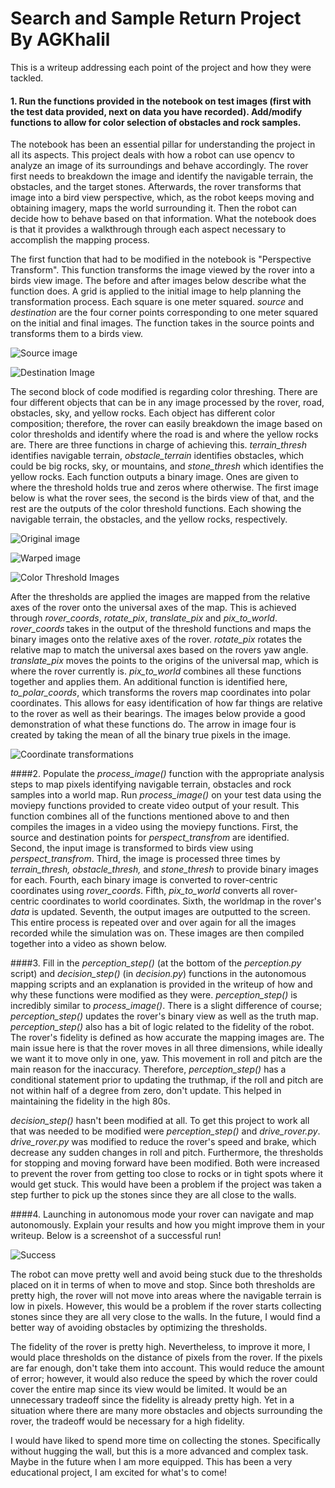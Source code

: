 [//]: # (Image References)
[image_0]: ./misc/rover_image.jpg
# Search and Sample Return Project By AGKhalil
This is a writeup addressing each point of the project and how they were tackled.

#### 1. Run the functions provided in the notebook on test images (first with the test data provided, next on data you have recorded). Add/modify functions to allow for color selection of obstacles and rock samples.
The notebook has been an essential pillar for understanding the project in all its aspects. This project deals with how a robot can use opencv to analyze an image of its surroundings and behave accordingly. The rover first needs to breakdown the image and identify the navigable terrain, the obstacles, and the target stones. Afterwards, the rover transforms that image into a bird view perspective, which, as the robot keeps moving and obtaining imagery, maps the world surrounding it. Then the robot can decide how to behave based on that information. What the notebook does is that it provides a walkthrough through each aspect necessary to accomplish the mapping process.

The first function that had to be modified in the notebook is "Perspective Transform". This function transforms the image viewed by the rover into a birds view image. The before and after images below describe what the function does. A grid is applied to the initial image to help planning the transformation process. Each square is one meter squared. *source* and *destination* are the four corner points corresponding to one meter squared on the initial and final images. The function takes in the source points and transforms them to a birds view.

![Source image](https://github.com/AGKhalil/RoboND-Rover-Project/blob/master/Writeup_images/Screen_Shot_2017-06-02_at_11.10.54_PM.png)

![Destination Image](https://github.com/AGKhalil/RoboND-Rover-Project/blob/master/Writeup_images/Screen%20Shot%202017-06-02%20at%2011.10.59%20PM.png)


The second block of code modified is regarding color threshing. There are four different objects that can be in any image processed by the rover, road, obstacles, sky, and yellow rocks. Each object has different color composition; therefore, the rover can easily breakdown the image based on color thresholds and identify where the road is and where the yellow rocks are. There are three functions in charge of achieving this. *terrain_thresh* identifies navigable terrain, *obstacle_terrain* identifies obstacles, which could be big rocks, sky, or mountains, and *stone_thresh* which identifies the yellow rocks. Each function outputs a binary image. Ones are given to where the threshold holds true and zeros where otherwise. The first image below is what the rover sees, the second is the birds view of that, and the rest are the outputs of the color threshold functions. Each showing the navigable terrain, the obstacles, and the yellow rocks, respectively.

![Original image](https://github.com/AGKhalil/RoboND-Rover-Project/blob/master/Writeup_images/Screen%20Shot%202017-06-02%20at%2011.22.17%20PM.png)

![Warped image](https://github.com/AGKhalil/RoboND-Rover-Project/blob/master/Writeup_images/Screen%20Shot%202017-06-02%20at%2011.22.20%20PM.png)

![Color Threshold Images](https://github.com/AGKhalil/RoboND-Rover-Project/blob/master/Writeup_images/Screen%20Shot%202017-06-02%20at%2011.21.56%20PM.png)

After the thresholds are applied the images are mapped from the relative axes of the rover onto the universal axes of the map. This is achieved through *rover_coords*, *rotate_pix*, *translate_pix* and *pix_to_world*. *rover_coords* takes in the output of the threshold functions and maps the binary images onto the relative axes of the rover. *rotate_pix* rotates the relative map to match the universal axes based on the rovers yaw angle. *translate_pix* moves the points to the origins of the universal map, which is where the rover currently is. *pix_to_world* combines all these functions together and applies them. An additional function is identified here, *to_polar_coords*, which transforms the rovers map coordinates into polar coordinates. This allows for easy identification of how far things are relative to the rover as well as their bearings. The images below provide a good demonstration of what these functions do. The arrow in image four is created by taking the mean of all the binary true pixels in the image.

![Coordinate transformations](https://github.com/AGKhalil/RoboND-Rover-Project/blob/master/Writeup_images/Screen%20Shot%202017-06-02%20at%2011.31.38%20PM.png)

####2. Populate the *process_image()* function with the appropriate analysis steps to map pixels identifying navigable terrain, obstacles and rock samples into a world map. Run *process_image()* on your test data using the moviepy functions provided to create video output of your result.
This function combines all of the functions mentioned above to and then compiles the images in a video using the moviepy functions. First, the source and destination points for *perspect_transfrom* are identified. Second, the input image is transformed to birds view using *perspect_transfrom*. Third, the image is processed three times by *terrain_thresh, obstacle_thresh,* and *stone_thresh* to provide binary images for each. Fourth, each binary image is converted to rover-centric coordinates using *rover_coords*. Fifth, *pix_to_world* converts all rover-centric coordinates to world coordinates. Sixth, the worldmap in the rover's *data* is updated. Seventh, the output images are outputted to the screen. This entire process is repeated over and over again for all the images recorded while the simulation was on. These images are then compiled together into a video as shown below.

####3. Fill in the *perception_step()* (at the bottom of the *perception.py* script) and *decision_step()* (in *decision.py*) functions in the autonomous mapping scripts and an explanation is provided in the writeup of how and why these functions were modified as they were.
*perception_step()* is incredibly similar to *process_image()*. There is a slight difference of course; *perception_step()* updates the rover's binary view as well as the truth map. *perception_step()* also has a bit of logic related to the fidelity of the robot. The rover's fidelity is defined as how accurate the mapping images are. The main issue here is that the rover moves in all three dimensions, while ideally we want it to move only in one, yaw. This movement in roll and pitch are the main reason for the inaccuracy. Therefore, *perception_step()* has a conditional statement prior to updating the truthmap, if the roll and pitch are not within half of a degree from zero, don't update. This helped in maintaining the fidelity in the high 80s.

*decision_step()* hasn't been modified at all. To get this project to work all that was needed to be modified were *perception_step()* and *drive_rover.py*. *drive_rover.py* was modified to reduce the rover's speed and brake, which decrease any sudden changes in roll and pitch. Furthermore, the thresholds for stopping and moving forward have been modified. Both were increased to prevent the rover from getting too close to rocks or in tight spots where it would get stuck. This would have been a problem if the project was taken a step further to pick up the stones since they are all close to the walls.

####4. Launching in autonomous mode your rover can navigate and map autonomously. Explain your results and how you might improve them in your writeup.
Below is a screenshot of a successful run!

![Success](https://github.com/AGKhalil/RoboND-Rover-Project/blob/master/Writeup_images/Screen%20Shot%202017-06-03%20at%2012.52.00%20AM.png)

The robot can move pretty well and avoid being stuck due to the thresholds placed on it in terms of when to move and stop. Since both thresholds are pretty high, the rover will not move into areas where the navigable terrain is low in pixels. However, this would be a problem if the rover starts collecting stones since they are all very close to the walls. In the future, I would find a better way of avoiding obstacles by optimizing the thresholds.

The fidelity of the rover is pretty high. Nevertheless, to improve it more, I would place thresholds on the distance of pixels from the rover. If the pixels are far enough, don't take them into account. This would reduce the amount of error; however, it would also reduce the speed by which the rover could cover the entire map since its view would be limited. It would be an unnecessary tradeoff since the fidelity is already pretty high. Yet in a situation where there are many more obstacles and objects surrounding the rover, the tradeoff would be necessary for a high fidelity.

I would have liked to spend more time on collecting the stones. Specifically without hugging the wall, but this is a more advanced and complex task. Maybe in the future when I am more equipped. This has been a very educational project, I am excited for what's to come!